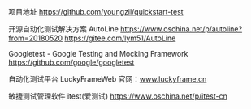 项目地址
https://github.com/youngzil/quickstart-test



开源自动化测试解决方案 AutoLine
https://www.oschina.net/p/autoline?from=20180520
https://gitee.com/lym51/AutoLine


Googletest - Google Testing and Mocking Framework
https://github.com/google/googletest


自动化测试平台 LuckyFrameWeb 
官网：www.luckyframe.cn



敏捷测试管理软件 itest(爱测试) 
https://www.oschina.net/p/itest-cn



